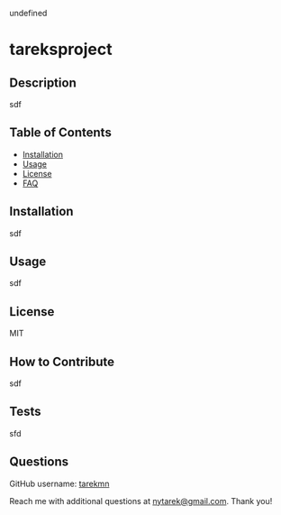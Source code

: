 
  undefined
  # tareksproject

## Description
sdf 

## Table of Contents 
- [Installation](#installation)
- [Usage](#usage)
- [License](#license)
- [FAQ](#questions)

## Installation
sdf 

## Usage
sdf 

## License
MIT 

## How to Contribute
sdf 

## Tests
sfd 


## Questions
GitHub username: [tarekmn](https://github.com/tarekmn)


Reach me with additional questions at nytarek@gmail.com. Thank you! 

  
   



